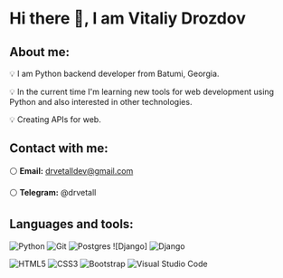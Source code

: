 <h1 align="left">Hi there 👋, I am Vitaliy Drozdov</h1>

<h2 align="left">About me:</h2>

💡 I am Python backend developer from Batumi, Georgia.

💡 In the current time I'm learning new tools for web development using Python and also interested in other technologies.

💡 Creating APIs for web.

<h2 align="left">Contact with me:</h2>

⚪ **Email:** drvetalldev@gmail.com

⚪ **Telegram:** @drvetall

<h2 align="left">Languages and tools:</h2>

![Python](https://img.shields.io/badge/python-3670A0?style=for-the-badge&logo=python&logoColor=ffdd54)
![Git](https://img.shields.io/badge/git-%23F05033.svg?style=for-the-badge&logo=git&logoColor=white)
![Postgres](https://img.shields.io/badge/postgres-%23316192.svg?style=for-the-badge&logo=postgresql&logoColor=white)
![Django] <img alt="Django" src="https://img.shields.io/badge/django-%23092E20.svg?style=for-the-badge&logo=django&logoColor=white">

![HTML5](https://img.shields.io/badge/html5-%23E34F26.svg?style=for-the-badge&logo=html5&logoColor=white)
![CSS3](https://img.shields.io/badge/css3-%231572B6.svg?style=for-the-badge&logo=css3&logoColor=white)
![Bootstrap](https://img.shields.io/badge/bootstrap-%238511FA.svg?style=for-the-badge&logo=bootstrap&logoColor=white)
![Visual Studio Code](https://img.shields.io/badge/Visual%20Studio%20Code-0078d7.svg?style=for-the-badge&logo=visual-studio-code&logoColor=white)
